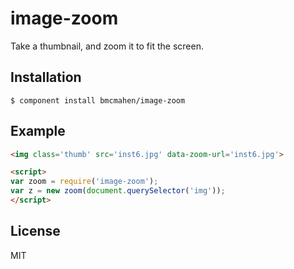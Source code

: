 
# image-zoom

  Take a thumbnail, and zoom it to fit the screen.

## Installation

    $ component install bmcmahen/image-zoom

## Example

```html
<img class='thumb' src='inst6.jpg' data-zoom-url='inst6.jpg'>

<script>
var zoom = require('image-zoom');
var z = new zoom(document.querySelector('img'));
</script>
```



## License

  MIT
